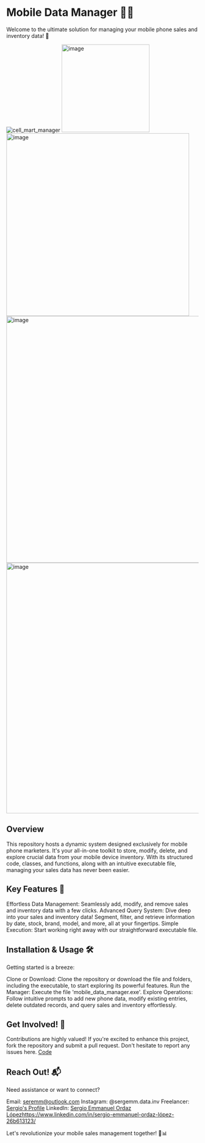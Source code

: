 # Mobile Data Manager 📱💼
Welcome to the ultimate solution for managing your mobile phone sales and inventory data! 🚀

![cell_mart_manager](https://github.com/SEREMM/mobile_device_store_manager/assets/71859483/0a272eb8-b78e-45e9-bc5c-e6fa854cec62)
<img width="230" alt="image" src="https://github.com/SEREMM/mobile_device_store_manager/assets/71859483/79d8aa5c-a466-4598-a355-a07d4b2ec2c1">
<img width="479" alt="image" src="https://github.com/SEREMM/mobile_device_store_manager/assets/71859483/af40e306-679b-494d-89d6-3267733f4d33">
<img width="647" alt="image" src="https://github.com/SEREMM/mobile_device_store_manager/assets/71859483/ec3fac80-210b-40c4-ac38-62e5c9ef5bbd">
<img width="657" alt="image" src="https://github.com/SEREMM/mobile_device_store_manager/assets/71859483/9b6a4f3d-5d6f-42f6-97a2-934f77685642">

## Overview
This repository hosts a dynamic system designed exclusively for mobile phone marketers. It's your all-in-one toolkit to store, modify, delete, and explore crucial data from your mobile device inventory. With its structured code, classes, and functions, along with an intuitive executable file, managing your sales data has never been easier.

## Key Features 🌟
Effortless Data Management: Seamlessly add, modify, and remove sales and inventory data with a few clicks.
Advanced Query System: Dive deep into your sales and inventory data! Segment, filter, and retrieve information by date, stock, brand, model, and more, all at your fingertips.
Simple Execution: Start working right away with our straightforward executable file.

## Installation & Usage 🛠️
Getting started is a breeze:

Clone or Download: Clone the repository or download the file and folders, including the executable, to start exploring its powerful features.
Run the Manager: Execute the file 'mobile_data_manager.exe'.
Explore Operations: Follow intuitive prompts to add new phone data, modify existing entries, delete outdated records, and query sales and inventory effortlessly.

## Get Involved! 🤝
Contributions are highly valued! If you're excited to enhance this project, fork the repository and submit a pull request. Don't hesitate to report any issues here.
[Code](https://github.com/SEREMM/mobile_device_store_manager/blob/main/data_looker_logger/_do_not_change_/_do_not_change_/consultas_y_modificaciones_data_productos_y_equipos.py)

## Reach Out! 📬
Need assistance or want to connect?

Email: seremm@outlook.com
Instagram: @sergemm.data.inv
Freelancer: [Sergio's Profile](https://www.freelancer.com/u/seremm)
LinkedIn: [Sergio Emmanuel Ordaz López](https://www.linkedin.com/in/sergio-emmanuel-ordaz-lópez-26b613123/)https://www.linkedin.com/in/sergio-emmanuel-ordaz-lópez-26b613123/

Let's revolutionize your mobile sales management together! 🚀📊
